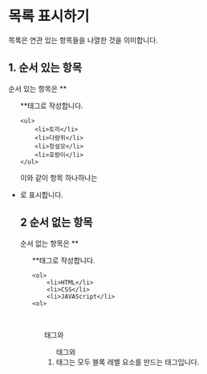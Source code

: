 # 목록 표시하기
목록은 연관 있는 항목들을 나열한 것을 의미합니다.<br>

<p>

## 1. 순서 있는 항목
순서 있는 항목은 **<ul>**태그로 작성합니다.
```
<ul>
    <li>토끼</li>
    <li>다람쥐</li>
    <li>청설모</li>
    <li>호랑이</li>
</ul>
```
이와 같이 항목 하나하나는 <li>로 표시합니다.
</p>

## 2 순서 없는 항목
순서 없는 항목은 **<ol>**태그로 작성합니다.
```
<ol>
    <li>HTML</li>
    <li>CSS</li>
    <li>JAVAScript</li>
<ol>
```
<br>
<ul>태그와 <ol>태그와 <li>태그는 모두 블록 레벨 요소를 만드는 태그입니다.